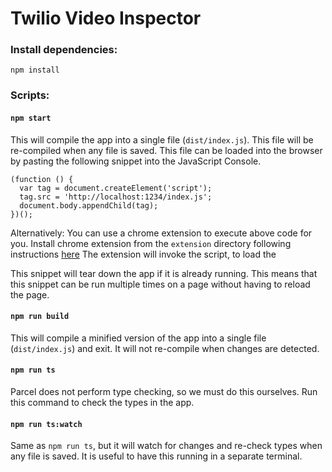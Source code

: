 # Twilio Video Inspector

### Install dependencies:

```
npm install
```

### Scripts:

#### `npm start`

This will compile the app into a single file (`dist/index.js`). This file will be re-compiled when any file is saved. This file can be loaded into the browser by pasting the following snippet into the JavaScript Console.

```
(function () {
  var tag = document.createElement('script');
  tag.src = 'http://localhost:1234/index.js';
  document.body.appendChild(tag);
})();
```

Alternatively: You can use a chrome extension to execute above code for you. Install chrome extension from the `extension` directory following instructions [here](https://developer.chrome.com/docs/extensions/mv2/getstarted/)
The extension will invoke the script, to load the

This snippet will tear down the app if it is already running. This means that this snippet can be run multiple times on a page without having to reload the page.

#### `npm run build`

This will compile a minified version of the app into a single file (`dist/index.js`) and exit. It will not re-compile when changes are detected.

#### `npm run ts`

Parcel does not perform type checking, so we must do this ourselves. Run this command to check the types in the app.

#### `npm run ts:watch`

Same as `npm run ts`, but it will watch for changes and re-check types when any file is saved. It is useful to have this running in a separate terminal.
